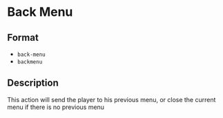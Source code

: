 # Back Menu

## Format
* `back-menu`
* `backmenu`

## Description
This action will send the player to his previous menu, or close the current menu if there is no previous menu